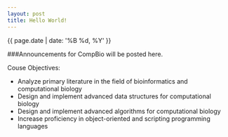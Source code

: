 ```yaml
---
layout: post
title: Hello World!
---
```

{{ page.date | date: '%B %d, %Y' }}

###Announcements for CompBio will be posted here.

Couse Objectives:
* Analyze primary literature in the field of bioinformatics and computational biology
* Design and implement advanced data structures for computational biology
* Design and implement advanced algorithms for computational biology
* Increase proficiency in object-oriented and scripting programming languages
